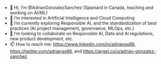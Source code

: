 - 👋 Hi, I’m @AdrianGonzalezSanchez (Spaniard in Canada, teaching and working on AI/ML)
- 👀 I’m interested in Artificial Intelligence and Cloud Computing
- 🌱 I’m currently exploring Responsible AI, and the standardization of best practices (AI project management, governance, MLOps, etc.)
- 💞️ I’m looking to collaborate on Responsible AI, Data and AI regulations, new product development, etc.
- 📫 How to reach me: https://www.linkedin.com/in/adriangs86, https://twitter.com/adriangs86, and https://angel.co/u/adrian-gonzalez-sanchez


